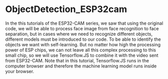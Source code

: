 # ObjectDetection_ESP32cam

In the this tutorials of the ESP32-CAM series, we saw that using the original code, we will be able to process face image from face recognition to face separation, but in cases where we need to recognize different objects, different models must be introduced to our code. To be able to identify the objects we want with self-learning. But no matter how high the processing power of ESP chips, we can not leave all this complex processing to this small chip, so we will use Tensorflow.JS to combine it with the video sent from ESP32-CAM. Note that in this tutorial, Tensorflow.JS runs in the computer browser and therefore the machine learning model runs inside your browser.
